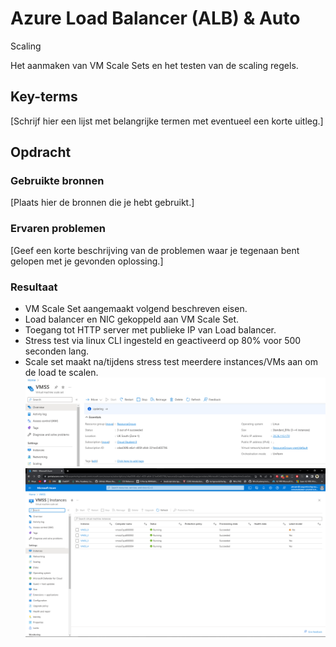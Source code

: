 # Azure Load Balancer (ALB) &amp; Auto
Scaling  

Het aanmaken van VM Scale Sets en het testen van de scaling regels.

## Key-terms
[Schrijf hier een lijst met belangrijke termen met eventueel een korte uitleg.]

## Opdracht
### Gebruikte bronnen
[Plaats hier de bronnen die je hebt gebruikt.]

### Ervaren problemen
[Geef een korte beschrijving van de problemen waar je tegenaan bent gelopen met je gevonden oplossing.]

### Resultaat
- VM Scale Set aangemaakt volgend beschreven eisen.
- Load balancer en NIC gekoppeld aan VM Scale Set.
- Toegang tot HTTP server met publieke IP van Load balancer. 
- Stress test via linux CLI ingesteld en geactiveerd op 80% voor 500 seconden lang.
- Scale set maakt na/tijdens stress test meerdere instances/VMs aan om de load te scalen.
![Scaling](/00_includes/Week-5-img/AZ-11_instances3-4.png)
![Scaled](/00_includes/Week-5-img/AZ-11_instances4.png)